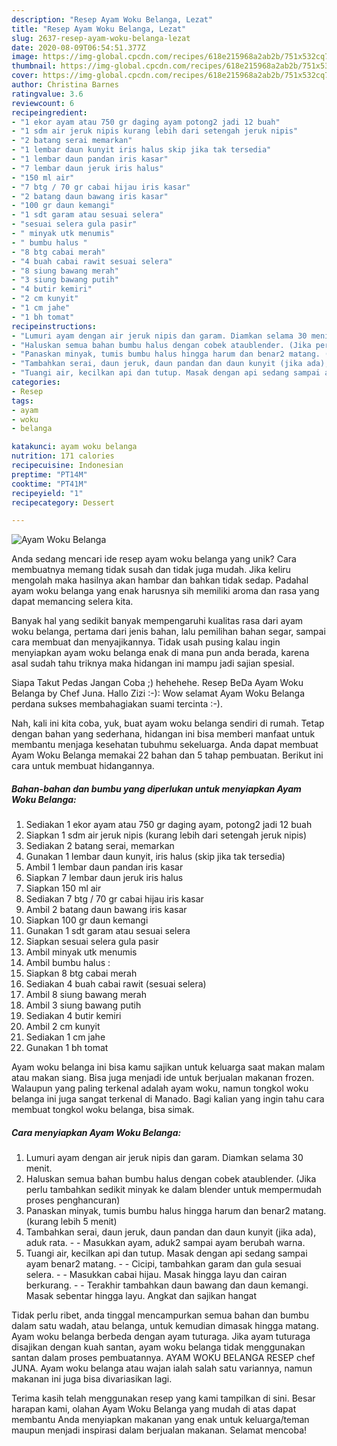 ```yaml
---
description: "Resep Ayam Woku Belanga, Lezat"
title: "Resep Ayam Woku Belanga, Lezat"
slug: 2637-resep-ayam-woku-belanga-lezat
date: 2020-08-09T06:54:51.377Z
image: https://img-global.cpcdn.com/recipes/618e215968a2ab2b/751x532cq70/ayam-woku-belanga-foto-resep-utama.jpg
thumbnail: https://img-global.cpcdn.com/recipes/618e215968a2ab2b/751x532cq70/ayam-woku-belanga-foto-resep-utama.jpg
cover: https://img-global.cpcdn.com/recipes/618e215968a2ab2b/751x532cq70/ayam-woku-belanga-foto-resep-utama.jpg
author: Christina Barnes
ratingvalue: 3.6
reviewcount: 6
recipeingredient:
- "1 ekor ayam atau 750 gr daging ayam potong2 jadi 12 buah"
- "1 sdm air jeruk nipis kurang lebih dari setengah jeruk nipis"
- "2 batang serai memarkan"
- "1 lembar daun kunyit iris halus skip jika tak tersedia"
- "1 lembar daun pandan iris kasar"
- "7 lembar daun jeruk iris halus"
- "150 ml air"
- "7 btg / 70 gr cabai hijau iris kasar"
- "2 batang daun bawang iris kasar"
- "100 gr daun kemangi"
- "1 sdt garam atau sesuai selera"
- "sesuai selera gula pasir"
- " minyak utk menumis"
- " bumbu halus "
- "8 btg cabai merah"
- "4 buah cabai rawit sesuai selera"
- "8 siung bawang merah"
- "3 siung bawang putih"
- "4 butir kemiri"
- "2 cm kunyit"
- "1 cm jahe"
- "1 bh tomat"
recipeinstructions:
- "Lumuri ayam dengan air jeruk nipis dan garam. Diamkan selama 30 menit."
- "Haluskan semua bahan bumbu halus dengan cobek ataublender. (Jika perlu tambahkan sedikit minyak ke dalam blender untuk mempermudah proses penghancuran)"
- "Panaskan minyak, tumis bumbu halus hingga harum dan benar2 matang. (kurang lebih 5 menit)"
- "Tambahkan serai, daun jeruk, daun pandan dan daun kunyit (jika ada), aduk rata.  Masukkan ayam, aduk2 sampai ayam berubah warna."
- "Tuangi air, kecilkan api dan tutup. Masak dengan api sedang sampai ayam benar2 matang.  Cicipi, tambahkan garam dan gula sesuai selera.  Masukkan cabai hijau. Masak hingga layu dan cairan berkurang.  Terakhir tambahkan daun bawang dan daun kemangi. Masak sebentar hingga layu. Angkat dan sajikan hangat"
categories:
- Resep
tags:
- ayam
- woku
- belanga

katakunci: ayam woku belanga 
nutrition: 171 calories
recipecuisine: Indonesian
preptime: "PT14M"
cooktime: "PT41M"
recipeyield: "1"
recipecategory: Dessert

---
```



![Ayam Woku Belanga](https://img-global.cpcdn.com/recipes/618e215968a2ab2b/751x532cq70/ayam-woku-belanga-foto-resep-utama.jpg)

Anda sedang mencari ide resep ayam woku belanga yang unik? Cara membuatnya memang tidak susah dan tidak juga mudah. Jika keliru mengolah maka hasilnya akan hambar dan bahkan tidak sedap. Padahal ayam woku belanga yang enak harusnya sih memiliki aroma dan rasa yang dapat memancing selera kita.

Banyak hal yang sedikit banyak mempengaruhi kualitas rasa dari ayam woku belanga, pertama dari jenis bahan, lalu pemilihan bahan segar, sampai cara membuat dan menyajikannya. Tidak usah pusing kalau ingin menyiapkan ayam woku belanga enak di mana pun anda berada, karena asal sudah tahu triknya maka hidangan ini mampu jadi sajian spesial.

Siapa Takut Pedas Jangan Coba ;) hehehehe. Resep BeDa Ayam Woku Belanga by Chef Juna. Hallo Zizi :-): Wow selamat Ayam Woku Belanga perdana sukses membahagiakan suami tercinta :-).


Nah, kali ini kita coba, yuk, buat ayam woku belanga sendiri di rumah. Tetap dengan bahan yang sederhana, hidangan ini bisa memberi manfaat untuk membantu menjaga kesehatan tubuhmu sekeluarga. Anda dapat membuat Ayam Woku Belanga memakai 22 bahan dan 5 tahap pembuatan. Berikut ini cara untuk membuat hidangannya.

<!--inarticleads1-->

##### Bahan-bahan dan bumbu yang diperlukan untuk menyiapkan Ayam Woku Belanga:

1. Sediakan 1 ekor ayam atau 750 gr daging ayam, potong2 jadi 12 buah
1. Siapkan 1 sdm air jeruk nipis (kurang lebih dari setengah jeruk nipis)
1. Sediakan 2 batang serai, memarkan
1. Gunakan 1 lembar daun kunyit, iris halus (skip jika tak tersedia)
1. Ambil 1 lembar daun pandan iris kasar
1. Siapkan 7 lembar daun jeruk iris halus
1. Siapkan 150 ml air
1. Sediakan 7 btg / 70 gr cabai hijau iris kasar
1. Ambil 2 batang daun bawang iris kasar
1. Siapkan 100 gr daun kemangi
1. Gunakan 1 sdt garam atau sesuai selera
1. Siapkan sesuai selera gula pasir
1. Ambil  minyak utk menumis
1. Ambil  bumbu halus :
1. Siapkan 8 btg cabai merah
1. Sediakan 4 buah cabai rawit (sesuai selera)
1. Ambil 8 siung bawang merah
1. Ambil 3 siung bawang putih
1. Sediakan 4 butir kemiri
1. Ambil 2 cm kunyit
1. Sediakan 1 cm jahe
1. Gunakan 1 bh tomat


Ayam woku belanga ini bisa kamu sajikan untuk keluarga saat makan malam atau makan siang. Bisa juga menjadi ide untuk berjualan makanan frozen. Walaupun yang paling terkenal adalah ayam woku, namun tongkol woku belanga ini juga sangat terkenal di Manado. Bagi kalian yang ingin tahu cara membuat tongkol woku belanga, bisa simak. 

<!--inarticleads2-->

##### Cara menyiapkan Ayam Woku Belanga:

1. Lumuri ayam dengan air jeruk nipis dan garam. Diamkan selama 30 menit.
1. Haluskan semua bahan bumbu halus dengan cobek ataublender. (Jika perlu tambahkan sedikit minyak ke dalam blender untuk mempermudah proses penghancuran)
1. Panaskan minyak, tumis bumbu halus hingga harum dan benar2 matang. (kurang lebih 5 menit)
1. Tambahkan serai, daun jeruk, daun pandan dan daun kunyit (jika ada), aduk rata. -  - Masukkan ayam, aduk2 sampai ayam berubah warna.
1. Tuangi air, kecilkan api dan tutup. Masak dengan api sedang sampai ayam benar2 matang. -  - Cicipi, tambahkan garam dan gula sesuai selera. -  - Masukkan cabai hijau. Masak hingga layu dan cairan berkurang. -  - Terakhir tambahkan daun bawang dan daun kemangi. Masak sebentar hingga layu. Angkat dan sajikan hangat


Tidak perlu ribet, anda tinggal mencampurkan semua bahan dan bumbu dalam satu wadah, atau belanga, untuk kemudian dimasak hingga matang. Ayam woku belanga berbeda dengan ayam tuturaga. Jika ayam tuturaga disajikan dengan kuah santan, ayam woku belanga tidak menggunakan santan dalam proses pembuatannya. AYAM WOKU BELANGA RESEP chef JUNA. Ayam woku belanga atau wajan ialah salah satu variannya, namun makanan ini juga bisa divariasikan lagi. 

Terima kasih telah menggunakan resep yang kami tampilkan di sini. Besar harapan kami, olahan Ayam Woku Belanga yang mudah di atas dapat membantu Anda menyiapkan makanan yang enak untuk keluarga/teman maupun menjadi inspirasi dalam berjualan makanan. Selamat mencoba!
